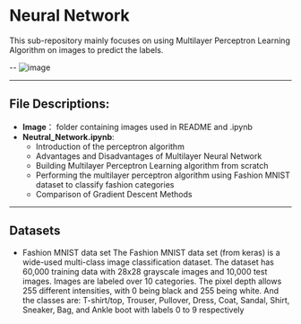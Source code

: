 # Neural Network

This sub-repository mainly focuses on using Multilayer Perceptron Learning Algorithm on images to predict the labels.

--
![image](https://media.geeksforgeeks.org/wp-content/uploads/20200702205951/nn.PNG)

---
## File Descriptions:
* **Image**： folder containing images used in README and .ipynb
* **Neutral_Network.ipynb**:
   - Introduction of the perceptron algorithm
   - Advantages and Disadvantages of Multilayer Neural Network
   - Building Multilayer Perceptron Learning algorithm from scratch
   - Performing the multilayer perceptron algorithm using Fashion MNIST dataset to classify fashion categories
   - Comparison of Gradient Descent Methods
  
---
## Datasets
* Fashion MNIST data set
The Fashion MNIST data set (from keras) is a wide-used multi-class image classification dataset. The dataset has 60,000 training data with 28x28 grayscale images and 10,000 test images. Images are labeled over 10 categories. The pixel depth allows 255 different intensities, with 0 being black and 255 being white. And the classes are: T-shirt/top, Trouser, Pullover, Dress, Coat, Sandal, Shirt, Sneaker, Bag, and Ankle boot with labels 0 to 9 respectively
